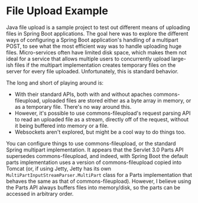 File Upload Example
===================
Java file upload is a sample project to test out different means of uploading files in Spring Boot applications.  The goal here was
to explore the different ways of configuring a Spring Boot application's handling of a multipart POST, to see what the most efficient
way was to handle uploading huge files.  Micro-services often have limited disk space, which makes them not ideal for a service
that allows multiple users to concurrently upload large-ish files if the multipart implementation creates temporary files on the
server for every file uploaded.  Unfortunately, this is standard behavior.

The long and short of playing around is:
* With their standard APIs, both with and without apaches commons-fileupload, uploaded files are stored either as a byte array in memory, or as a temporary file.
  There's no way around this.
* However, it's possible to use commons-fileupload's request parsing API to read an uploaded file as a stream, directly off of the request,
  without it being buffered into memory or a file.
* Websockets aren't explored, but might be a cool way to do things too.

You can configure things to use commons-fileupload, or the standard Spring multipart implementation.  It appears that the
Servlet 3.0 Parts API supersedes commons-fileupload, and indeed, with Spring Boot the default parts implementation uses
a version of commons-fileupload copied into Tomcat (or, if using Jetty, Jetty has its own
`MultiPartInputStreamParser.MultiPart` class for a Parts implementation that behaves the same as that of commons-fileupload).
However, I believe using the Parts API always buffers files into memory/disk, so the parts can be accessed in arbitrary
order.